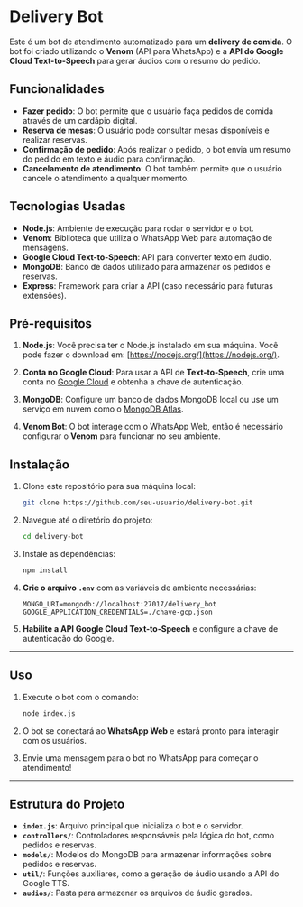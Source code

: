 # Delivery Bot

Este é um bot de atendimento automatizado para um **delivery de comida**. O bot foi criado utilizando o **Venom** (API para WhatsApp) e a **API do Google Cloud Text-to-Speech** para gerar áudios com o resumo do pedido.

## Funcionalidades

- **Fazer pedido**: O bot permite que o usuário faça pedidos de comida através de um cardápio digital.
- **Reserva de mesas**: O usuário pode consultar mesas disponíveis e realizar reservas.
- **Confirmação de pedido**: Após realizar o pedido, o bot envia um resumo do pedido em texto e áudio para confirmação.
- **Cancelamento de atendimento**: O bot também permite que o usuário cancele o atendimento a qualquer momento.

## Tecnologias Usadas

- **Node.js**: Ambiente de execução para rodar o servidor e o bot.
- **Venom**: Biblioteca que utiliza o WhatsApp Web para automação de mensagens.
- **Google Cloud Text-to-Speech**: API para converter texto em áudio.
- **MongoDB**: Banco de dados utilizado para armazenar os pedidos e reservas.
- **Express**: Framework para criar a API (caso necessário para futuras extensões).

## Pré-requisitos

1. **Node.js**: Você precisa ter o Node.js instalado em sua máquina. Você pode fazer o download em: [https://nodejs.org/](https://nodejs.org/).
   
2. **Conta no Google Cloud**: Para usar a API de **Text-to-Speech**, crie uma conta no [Google Cloud](https://cloud.google.com/) e obtenha a chave de autenticação.

3. **MongoDB**: Configure um banco de dados MongoDB local ou use um serviço em nuvem como o [MongoDB Atlas](https://www.mongodb.com/cloud/atlas).

4. **Venom Bot**: O bot interage com o WhatsApp Web, então é necessário configurar o **Venom** para funcionar no seu ambiente.

## Instalação

1. Clone este repositório para sua máquina local:

    ```bash
    git clone https://github.com/seu-usuario/delivery-bot.git
    ```

2. Navegue até o diretório do projeto:

    ```bash
    cd delivery-bot
    ```

3. Instale as dependências:

    ```bash
    npm install
    ```

4. **Crie o arquivo `.env`** com as variáveis de ambiente necessárias:

    ```env
    MONGO_URI=mongodb://localhost:27017/delivery_bot
    GOOGLE_APPLICATION_CREDENTIALS=./chave-gcp.json
    ```

5. **Habilite a API Google Cloud Text-to-Speech** e configure a chave de autenticação do Google.

---

## Uso

1. Execute o bot com o comando:

    ```bash
    node index.js
    ```

2. O bot se conectará ao **WhatsApp Web** e estará pronto para interagir com os usuários.

3. Envie uma mensagem para o bot no WhatsApp para começar o atendimento!

---

## Estrutura do Projeto

- **`index.js`**: Arquivo principal que inicializa o bot e o servidor.
- **`controllers/`**: Controladores responsáveis pela lógica do bot, como pedidos e reservas.
- **`models/`**: Modelos do MongoDB para armazenar informações sobre pedidos e reservas.
- **`util/`**: Funções auxiliares, como a geração de áudio usando a API do Google TTS.
- **`audios/`**: Pasta para armazenar os arquivos de áudio gerados.